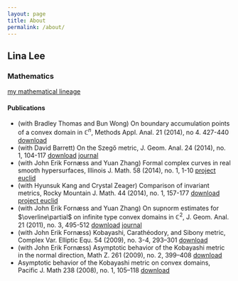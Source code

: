 ```yaml
---
layout: page
title: About
permalink: /about/
---
```


## Lina Lee

### Mathematics

[my mathematical lineage](https://genealogy.math.ndsu.nodak.edu/id.php?id=116348)

#### Publications

- (with Bradley Thomas and Bun Wong) On boundary accumulation points of a convex domain in $\mathbb{C}^n$, Methods Appl. Anal. 21 (2014), no 4. 427-440 [download](../files/papers/8447-LEE-THOMAS-WONG_MAA_paper.pdf)
- (with David  Barrett) On the Szegő metric, J. Geom. Anal. 24 (2014), no. 1, 104-117 [download](../files/papers/Barrett-Lee-submit.pdf) [journal](https://link.springer.com/article/10.1007/s12220-012-9329-x)
- (with John Erik Fornæss and Yuan Zhang) Formal complex curves in real smooth hypersurfaces, Illinois J. Math. 58 (2014), no. 1, 1-10 [project euclid](https://projecteuclid.org/euclid.ijm/1427897165)
- (with Hyunsuk Kang and Crystal Zeager) Comparison of invariant metrics, Rocky Mountain J. Math. 44 (2014), no. 1, 157-177 [download](../files/papers/euclid.rmjm.1401740496.pdf) [project euclid](https://projecteuclid.org/euclid.rmjm/1401740496)
- (with John Erik Fornæss and Yuan Zhang) On supnorm estimates for $\overline\partial$ on infinite type convex domains in $\mathbb C^2$, J. Geom. Anal. 21 (2011), no. 3, 495-512 [download](../files/papers/Fornaess-Lee-Zhang-Dec2009.pdf) [journal](https://link.springer.com/article/10.1007/s12220-010-9155-y)
- (with John Erik Fornæss) Kobayashi, Carathéodory, and Sibony metric, Complex Var. Elliptic Equ. 54 (2009), no. 3-4, 293–301 [download](../files/papers/metrics12dec08.pdf)
- (with John Erik Fornæss) Asymptotic behavior of the Kobayashi metric in the normal direction, Math Z. 261 (2009), no. 2, 399–408 [download](../files/papers/forlee-0208-08.pdf)
- Asymptotic behavior of the Kobayashi metric on convex domains, Pacific J. Math 238 (2008), no. 1, 105–118 [download](../files/papers/pacific-j-08.pdf)
